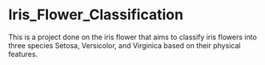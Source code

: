 # Iris_Flower_Classification
This is a project done on the iris flower that aims to classify iris flowers into three species Setosa, Versicolor, and Virginica based on their physical features.
